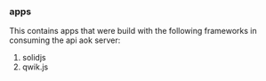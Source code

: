 ### apps
This contains apps that were build with the following frameworks in consuming the api aok server:

1. solidjs
2. qwik.js
